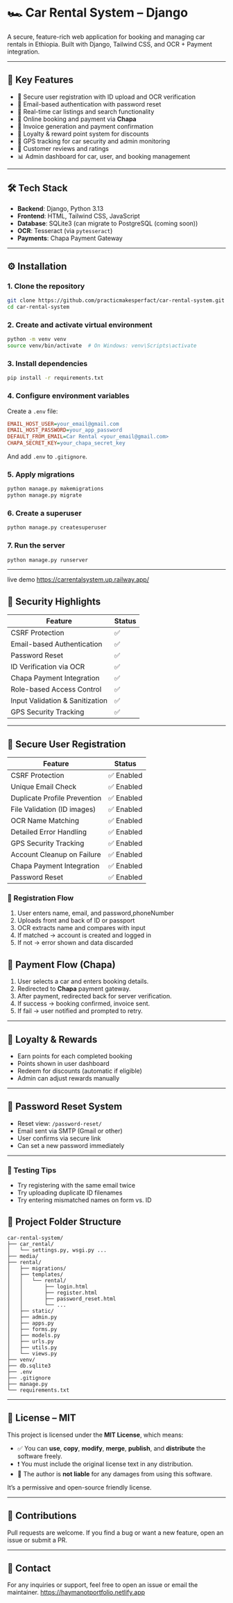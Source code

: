 
# 🏎️ Car Rental System – Django

A secure, feature-rich web application for booking and managing car rentals in Ethiopia. Built with Django, Tailwind CSS, and OCR + Payment integration.

---

## 📌 Key Features

- 🔐 Secure user registration with ID upload and OCR verification
- 📧 Email-based authentication with password reset
- 🚗 Real-time car listings and search functionality
- 📅 Online booking and payment via **Chapa**
- 🧾 Invoice generation and payment confirmation
- 🎁 Loyalty & reward point system for discounts
- 🧭 GPS tracking for car security and admin monitoring
- 💬 Customer reviews and ratings
- 📊 Admin dashboard for car, user, and booking management

---

## 🛠️ Tech Stack

- **Backend**: Django, Python 3.13
- **Frontend**: HTML, Tailwind CSS, JavaScript
- **Database**: SQLite3 (can migrate to PostgreSQL (coming soon))
- **OCR**: Tesseract (via `pytesseract`)
- **Payments**: Chapa Payment Gateway

---

## ⚙️ Installation

### 1. Clone the repository

```bash
git clone https://github.com/practicmakesperfact/car-rental-system.git
cd car-rental-system
```

### 2. Create and activate virtual environment

```bash
python -m venv venv
source venv/bin/activate  # On Windows: venv\Scripts\activate
```

### 3. Install dependencies

```bash
pip install -r requirements.txt
```

### 4. Configure environment variables

Create a `.env` file:

```ini
EMAIL_HOST_USER=your_email@gmail.com
EMAIL_HOST_PASSWORD=your_app_password
DEFAULT_FROM_EMAIL=Car Rental <your_email@gmail.com>
CHAPA_SECRET_KEY=your_chapa_secret_key
```

And add `.env` to `.gitignore`.

### 5. Apply migrations

```bash
python manage.py makemigrations
python manage.py migrate
```

### 6. Create a superuser

```bash
python manage.py createsuperuser
```

### 7. Run the server

```bash
python manage.py runserver
```

---
live demo
https://carrentalsystem.up.railway.app/

## 🔐 Security Highlights

| Feature                           | Status |
|----------------------------------|--------|
| CSRF Protection                  | ✅     |
| Email-based Authentication       | ✅     |
| Password Reset                   | ✅     |
| ID Verification via OCR          | ✅     |
| Chapa Payment Integration        | ✅     |
| Role-based Access Control        | ✅     |
| Input Validation & Sanitization  | ✅     |
| GPS Security Tracking            | ✅     |

---
## 🔐 Secure User Registration

| Feature                           | Status     |
|----------------------------------|------------|
| CSRF Protection                  | ✅ Enabled |
| Unique Email Check               | ✅ Enabled |
| Duplicate Profile Prevention     | ✅ Enabled |
| File Validation (ID images)      | ✅ Enabled |
| OCR Name Matching                | ✅ Enabled |
| Detailed Error Handling          | ✅ Enabled |
| GPS Security Tracking            | ✅ Enabled |
| Account Cleanup on Failure       | ✅ Enabled |
| Chapa Payment Integration        | ✅ Enabled |
| Password Reset                   | ✅ Enabled |


### 👥 Registration Flow

1. User enters name, email, and password,phoneNumber
2. Uploads front and back of ID or passport
3. OCR extracts name and compares with input
4. If matched → account is created and logged in
5. If not → error shown and data discarded

## 🧾 Payment Flow (Chapa)

1. User selects a car and enters booking details.
2. Redirected to **Chapa** payment gateway.
3. After payment, redirected back for server verification.
4. If success → booking confirmed, invoice sent.
5. If fail → user notified and prompted to retry.

---

## 🎁 Loyalty & Rewards

- Earn points for each completed booking
- Points shown in user dashboard
- Redeem for discounts (automatic if eligible)
- Admin can adjust rewards manually

---

## 📄 Password Reset System

- Reset view: `/password-reset/`
- Email sent via SMTP (Gmail or other)
- User confirms via secure link
- Can set a new password immediately

---
### 🧪 Testing Tips

- Try registering with the same email twice
- Try uploading duplicate ID filenames
- Try entering mismatched names on form vs. ID


## 📁 Project Folder Structure

```
car-rental-system/
├── car_rental/
│   └── settings.py, wsgi.py ...
├── media/
├── rental/
│   ├── migrations/
│   ├── templates/
│   │   └── rental/
│   │       ├── login.html
│   │       ├── register.html
│   │       ├── password_reset.html
│   │       └── ...
│   ├── static/
│   ├── admin.py
│   ├── apps.py
│   ├── forms.py
│   ├── models.py
│   ├── urls.py
│   ├── utils.py
│   └── views.py
├── venv/
├── db.sqlite3
├── .env
├── .gitignore
├── manage.py
└── requirements.txt
```

---

## 📄 License – MIT

This project is licensed under the **MIT License**, which means:

- ✅ You can **use**, **copy**, **modify**, **merge**, **publish**, and **distribute** the software freely.
- ❗ You must include the original license text in any distribution.
- 🚫 The author is **not liable** for any damages from using this software.

It’s a permissive and open-source friendly license.


---

## 🙌 Contributions

Pull requests are welcome. If you find a bug or want a new feature, open an issue or submit a PR.

---

## 📧 Contact

For any inquiries or support, feel free to open an issue or email the maintainer.
https://haymanotportfolio.netlify.app
